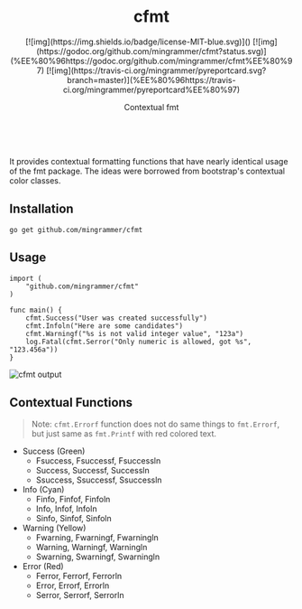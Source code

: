 <br><br>

<h1 align="center">cfmt</h1>

<p align="center">  [![img](https://img.shields.io/badge/license-MIT-blue.svg)]()    [![img](https://godoc.org/github.com/mingrammer/cfmt?status.svg)](%EE%80%96https://godoc.org/github.com/mingrammer/cfmt%EE%80%97)  [![img](https://travis-ci.org/mingrammer/pyreportcard.svg?branch=master)](%EE%80%96https://travis-ci.org/mingrammer/pyreportcard%EE%80%97)  </p>

<p align="center"> Contextual fmt </p>

<br><br><br>

It provides contextual formatting functions that have nearly identical usage of the fmt package. The ideas were borrowed from bootstrap's contextual color classes.

## Installation

```
go get github.com/mingrammer/cfmt
```

## Usage

```
import (
	"github.com/mingrammer/cfmt"
)

func main() {
	cfmt.Success("User was created successfully")
	cfmt.Infoln("Here are some candidates")
	cfmt.Warningf("%s is not valid integer value", "123a")
	log.Fatal(cfmt.Serror("Only numeric is allowed, got %s", "123.456a"))
}
```

![cfmt output](images/output.png)

## Contextual Functions

> Note: `cfmt.Errorf` function does not do same things to `fmt.Errorf`, but just same as `fmt.Printf` with red colored text.

- Success (Green)
  - Fsuccess, Fsuccessf, Fsuccessln
  - Success, Successf, Successln
  - Ssuccess, Ssuccessf, Ssuccessln
- Info (Cyan)
  - Finfo, Finfof, Finfoln
  - Info, Infof, Infoln
  - Sinfo, Sinfof, Sinfoln
- Warning (Yellow)
  - Fwarning, Fwarningf, Fwarningln
  - Warning, Warningf, Warningln
  - Swarning, Swarningf, Swarningln
- Error (Red)
  - Ferror, Ferrorf, Ferrorln
  - Error, Errorf, Errorln
  - Serror, Serrorf, Serrorln
